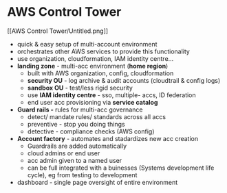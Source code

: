 # AWS Control Tower

[[AWS Control Tower/Untitled.png]]

- quick & easy setup of multi-account environment
- orchestrates other AWS services to provide this functionality
- use organization, cloudformation, IAM identity centre…
- **landing zone** - multi-acc environment (**home region**)
    - built with AWS organization, config, cloudformation
    - **security OU** - log archive & audit accounts (cloudtrail & config logs)
    - **sandbox OU** - test/less rigid security
    - use **IAM identity centre** - sso, multiple- accs, ID federation
    - end user acc provisioning via **service catalog**
- **Guard rails -** rules for multi-acc governance
    - detect/ mandate rules/ standards across all accs
    - preventive - stop you doing things
    - detective - compliance checks (AWS config)
- **Account factory** - automates and stadardizes new acc creation
    - Guardrails are added automatically
    - cloud admins or end user
    - acc admin given to a named user
    - can be full integrated with a buinesses (Systems development life cycle), eg from testing to development
- dashboard - single page oversight of entire environment
